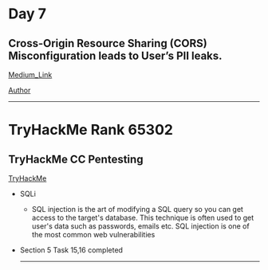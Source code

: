 # Day 7

###

## Cross-Origin Resource Sharing (CORS) Misconfiguration leads to User’s PII leaks.

[Medium_Link](https://sa1tama0.medium.com/cross-origin-resource-sharing-cors-misconfiguration-leads-to-users-pii-leaks-b31fd3246e64)


[Author](https://sa1tama0.medium.com/)

---


# TryHackMe Rank 65302
## TryHackMe CC Pentesting

[TryHackMe](https://tryhackme.com/room/ccpentesting)

-  SQLi

    - SQL injection is the art of modifying a SQL query so you can get access to the target's database. This technique is often used to get user's data such as passwords, emails etc. SQL injection is one of the most common web vulnerabilities

- Section 5 Task 15,16 completed

    ---

